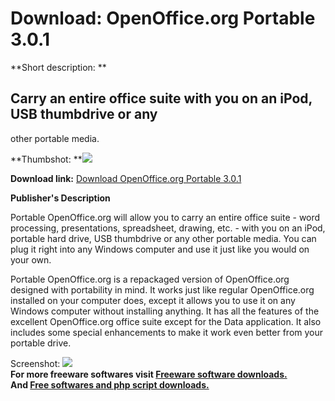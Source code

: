 # Download: OpenOffice.org Portable 3.0.1

**Short description: **

## Carry an entire office suite with you on an iPod, USB thumbdrive or any
other portable media.

  
**Thumbshot: **![](http://www.freewarefiles.com/screenshot/openofficeportable_md.jpg)   
  
**Download link:** [Download OpenOffice.org Portable 3.0.1](http://freesoftwares.boysofts.com/OpenOffice-Portable_program_19681.html)  
  

**Publisher's Description**  
  

Portable OpenOffice.org will allow you to carry an entire office suite - word
processing, presentations, spreadsheet, drawing, etc. - with you on an iPod,
portable hard drive, USB thumbdrive or any other portable media. You can plug
it right into any Windows computer and use it just like you would on your own.

Portable OpenOffice.org is a repackaged version of OpenOffice.org designed
with portability in mind. It works just like regular OpenOffice.org installed
on your computer does, except it allows you to use it on any Windows computer
without installing anything. It has all the features of the excellent
OpenOffice.org office suite except for the Data application. It also includes
some special enhancements to make it work even better from your portable
drive.

  
  
Screenshot:
![](http://www.freewarefiles.com/screenshot/openofficeportable.jpg)  
**For more freeware softwares visit [Freeware software downloads.](http://freesoftwares.boysofts.com/)**   
**And [Free softwares and php script downloads.](http://www.boysofts.com/)**

